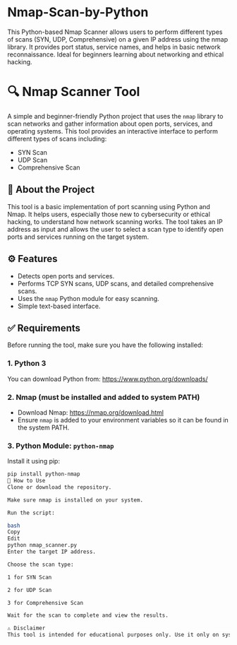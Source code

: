# Nmap-Scan-by-Python
This Python-based Nmap Scanner allows users to perform different types of scans (SYN, UDP, Comprehensive) on a given IP address using the nmap library. It provides port status, service names, and helps in basic network reconnaissance. Ideal for beginners learning about networking and ethical hacking.
# 🔍 Nmap Scanner Tool

A simple and beginner-friendly Python project that uses the `nmap` library to scan networks and gather information about open ports, services, and operating systems. This tool provides an interactive interface to perform different types of scans including:

- SYN Scan
- UDP Scan
- Comprehensive Scan

## 📌 About the Project

This tool is a basic implementation of port scanning using Python and Nmap. It helps users, especially those new to cybersecurity or ethical hacking, to understand how network scanning works. The tool takes an IP address as input and allows the user to select a scan type to identify open ports and services running on the target system.

## ⚙️ Features

- Detects open ports and services.
- Performs TCP SYN scans, UDP scans, and detailed comprehensive scans.
- Uses the `nmap` Python module for easy scanning.
- Simple text-based interface.

## ✅ Requirements

Before running the tool, make sure you have the following installed:

### 1. Python 3
You can download Python from: https://www.python.org/downloads/

### 2. Nmap (must be installed and added to system PATH)
- Download Nmap: https://nmap.org/download.html
- Ensure `nmap` is added to your environment variables so it can be found in the system PATH.

### 3. Python Module: `python-nmap`
Install it using pip:

```bash
pip install python-nmap
🚀 How to Use
Clone or download the repository.

Make sure nmap is installed on your system.

Run the script:

bash
Copy
Edit
python nmap_scanner.py
Enter the target IP address.

Choose the scan type:

1 for SYN Scan

2 for UDP Scan

3 for Comprehensive Scan

Wait for the scan to complete and view the results.

⚠️ Disclaimer
This tool is intended for educational purposes only. Use it only on systems you own or have explicit permission to scan
